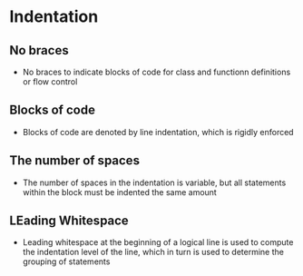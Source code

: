 # Indentation

## No braces

- No braces to indicate blocks of code for class and functionn definitions or flow control

## Blocks of code

- Blocks of code are denoted by line indentation, which is rigidly enforced

## The number of spaces

- The number of spaces in the indentation is variable, but all statements within the block must be indented the same amount

## LEading Whitespace

- Leading whitespace at the beginning of a logical line is used to compute the indentation level of the line, which in turn is used to determine the grouping of statements